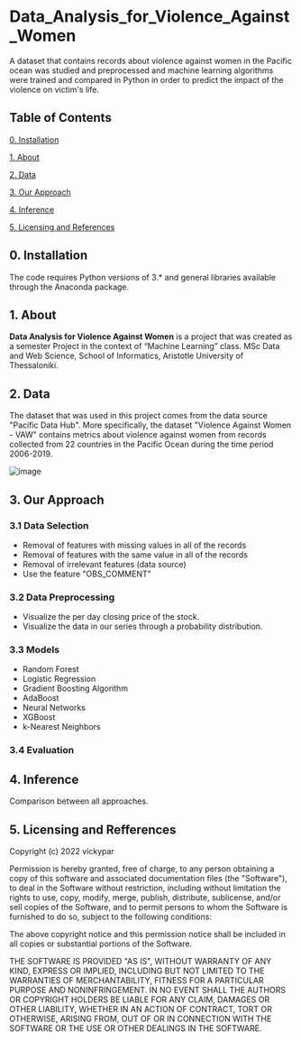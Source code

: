# Data_Analysis_for_Violence_Against_Women
A dataset that contains records about violence against women in the Pacific ocean was studied and preprocessed and machine learning algorithms were trained and compared in Python in order to predict the impact of the violence on victim's life.

## Table of Contents

[0. Installation](https://github.com/vickypar/Data_Analysis_for_Violence_Against_Women#0-installation)

[1. About](https://github.com/vickypar/Data_Analysis_for_Violence_Against_Women#1-about)

[2. Data](https://github.com/vickypar/Data_Analysis_for_Violence_Against_Women#2-data)

[3. Our Approach](https://github.com/vickypar/Data_Analysis_for_Violence_Against_Women#3-our-approach)

[4. Inference](https://github.com/vickypar/Data_Analysis_for_Violence_Against_Women#4-inference)

[5. Licensing and References](https://github.com/vickypar/Data_Analysis_for_Violence_Against_Womenn#6-licensing-and-references)


## 0. Installation 

The code requires Python versions of 3.* and general libraries available through the Anaconda package.

## 1. About

**Data Analysis for Violence Against Women** is a project that was created as a semester Project in the context of “Machine Learning” class.
MSc Data and Web Science, School of Informatics, Aristotle University of Thessaloniki.


## 2. Data

The dataset that was used in this project comes from the data source "Pacific Data Hub". More specifically, the dataset "Violence Against Women - VAW" contains metrics about violence against women from records collected from 22 countries in the Pacific Ocean during the time period 2006-2019.

![image](https://user-images.githubusercontent.com/95586847/179351013-02f04033-b5a7-459a-8918-bbdd12772796.png)

## 3. Our Approach

### 3.1 Data Selection
- Removal of features with missing values in all of the records
- Removal of features with the same value in all of the records
- Removal of irrelevant features (data source)
- Use the feature "OBS_COMMENT"

### 3.2 Data Preprocessing
- Visualize the per day closing price of the stock.
- Visualize the data in our series through a probability distribution.


### 3.3 Models
- Random Forest
- Logistic Regression
- Gradient Boosting Algorithm
- AdaBoost
- Neural Networks
- XGBoost
- k-Nearest Neighbors

### 3.4 Evaluation
 

## 4. Inference

Comparison between all approaches.


## 5. Licensing and Refferences

Copyright (c) 2022 vickypar

Permission is hereby granted, free of charge, to any person obtaining a copy
of this software and associated documentation files (the "Software"), to deal
in the Software without restriction, including without limitation the rights
to use, copy, modify, merge, publish, distribute, sublicense, and/or sell
copies of the Software, and to permit persons to whom the Software is
furnished to do so, subject to the following conditions:

The above copyright notice and this permission notice shall be included in all
copies or substantial portions of the Software.

THE SOFTWARE IS PROVIDED "AS IS", WITHOUT WARRANTY OF ANY KIND, EXPRESS OR
IMPLIED, INCLUDING BUT NOT LIMITED TO THE WARRANTIES OF MERCHANTABILITY,
FITNESS FOR A PARTICULAR PURPOSE AND NONINFRINGEMENT. IN NO EVENT SHALL THE
AUTHORS OR COPYRIGHT HOLDERS BE LIABLE FOR ANY CLAIM, DAMAGES OR OTHER
LIABILITY, WHETHER IN AN ACTION OF CONTRACT, TORT OR OTHERWISE, ARISING FROM,
OUT OF OR IN CONNECTION WITH THE SOFTWARE OR THE USE OR OTHER DEALINGS IN THE
SOFTWARE.
